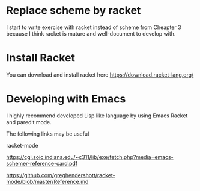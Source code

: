 
# Replace scheme by racket
I start to write exercise with racket instead of scheme from Cheapter 3 because I think racket is mature and well-document to develop with.

# Install Racket 
You can download and install racket here https://download.racket-lang.org/

# Developing with Emacs
I highly recommend developed Lisp like language by using Emacs Racket and paredit mode.

The following links may be useful

racket-mode

https://cgi.soic.indiana.edu/~c311/lib/exe/fetch.php?media=emacs-schemer-reference-card.pdf 

https://github.com/greghendershott/racket-mode/blob/master/Reference.md


